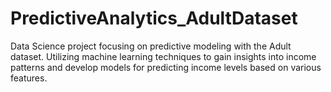 # PredictiveAnalytics_AdultDataset
Data Science project focusing on predictive modeling with the Adult dataset. Utilizing machine learning techniques to gain insights into income patterns and develop models for predicting income levels based on various features.
